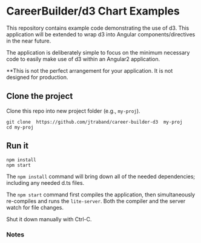 # CareerBuilder/d3 Chart Examples

This repository contains example code demonstrating the use of d3. This application will be extended to wrap d3 into Angular components/directives in the near future.

The application is deliberately simple to focus on the minimum necessary code to easily
make use of d3 within an Angular2 application. 

**This is not the perfect arrangement for your application. It is not designed for production. 

## Clone the project 

Clone this repo into new project folder (e.g., `my-proj`).
```
git clone  https://github.com/jtraband/career-builder-d3  my-proj
cd my-proj
```

## Run it

```
npm install
npm start
```

The `npm install` command will bring down all of the needed dependencies; including any needed d.ts files. 

The `npm start` command first compiles the application, 
then simultaneously re-compiles and runs the `lite-server`.
Both the compiler and the server watch for file changes.

Shut it down manually with Ctrl-C.

### Notes

